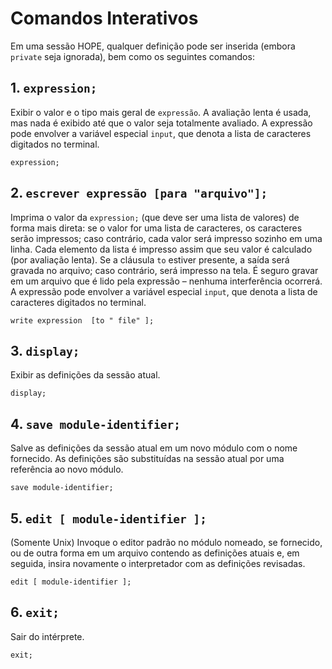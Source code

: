 # Comandos Interativos

Em uma sessão HOPE, qualquer definição pode ser inserida (embora `private` seja ignorada), bem como os seguintes comandos:

## 1. `expression;`
Exibir o valor e o tipo mais geral de `expressão`. A avaliação lenta é usada, mas nada é exibido até que o valor seja totalmente avaliado. A expressão pode envolver a variável especial `input`, que denota a lista de caracteres digitados no terminal.

```hope
expression;
```

## 2. `escrever expressão [para "arquivo"];`
Imprima o valor da `expression;` (que deve ser uma lista de valores) de forma mais direta: se o valor for uma lista de caracteres, os caracteres serão impressos; caso contrário, cada valor será impresso sozinho em uma linha. Cada elemento da lista é impresso assim que seu valor é calculado (por avaliação lenta). Se a cláusula `to` estiver presente, a saída será gravada no arquivo; caso contrário, será impresso na tela. É seguro gravar em um arquivo que é lido pela expressão – nenhuma interferência ocorrerá. A expressão pode envolver a variável especial `input`, que denota a lista de caracteres digitados no terminal.

```hope
write expression  [to " file" ];
```

## 3. `display;`
Exibir as definições da sessão atual.

```hope
display;
```

## 4. `save module-identifier;`
Salve as definições da sessão atual em um novo módulo com o nome fornecido. As definições são substituídas na sessão atual por uma referência ao novo módulo.

```hope
save module-identifier;
```

## 5. `edit [ module-identifier ];`
(Somente Unix) Invoque o editor padrão no módulo nomeado, se fornecido, ou de outra forma em um arquivo contendo as definições atuais e, em seguida, insira novamente o interpretador com as definições revisadas.

```hope
edit [ module-identifier ];
```

## 6. `exit;`
Sair do intérprete.

```hope
exit;
```